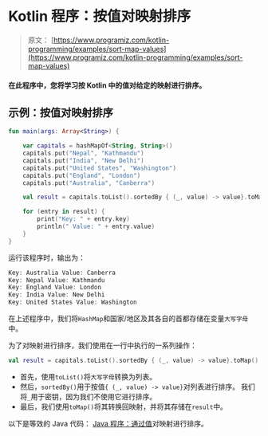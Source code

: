 # Kotlin 程序：按值对映射排序

> 原文： [https://www.programiz.com/kotlin-programming/examples/sort-map-values](https://www.programiz.com/kotlin-programming/examples/sort-map-values)

#### 在此程序中，您将学习按 Kotlin 中的值对给定的映射进行排序。

## 示例：按值对映射排序

```kt
fun main(args: Array<String>) {

    var capitals = hashMapOf<String, String>()
    capitals.put("Nepal", "Kathmandu")
    capitals.put("India", "New Delhi")
    capitals.put("United States", "Washington")
    capitals.put("England", "London")
    capitals.put("Australia", "Canberra")

    val result = capitals.toList().sortedBy { (_, value) -> value}.toMap()

    for (entry in result) {
        print("Key: " + entry.key)
        println(" Value: " + entry.value)
    }
}
```

运行该程序时，输出为：

```kt
Key: Australia Value: Canberra
Key: Nepal Value: Kathmandu
Key: England Value: London
Key: India Value: New Delhi
Key: United States Value: Washington
```

在上述程序中，我们将`HashMap`和国家/地区及其各自的首都存储在变量`大写字母`中。

为了对映射进行排序，我们使用在一行中执行的一系列操作：

```kt
val result = capitals.toList().sortedBy { (_, value) -> value}.toMap()
```

*   首先，使用`toList()`将`大写字母`转换为列表。
*   然后，`sortedBy()`用于按值`{ (_, value) -> value}`对列表进行排序。 我们将`_`用于密钥，因为我们不使用它进行排序。
*   最后，我们使用`toMap()`将其转换回映射，并将其存储在`result`中。

以下是等效的 Java 代码： [Java 程序：通过值](/java-programming/examples/sort-map-values "Java program to sort a map by values")对映射进行排序。